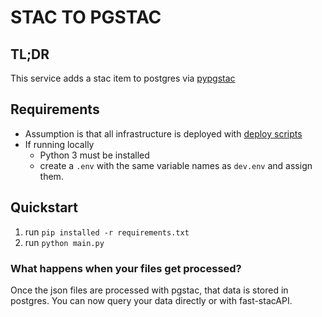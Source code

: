 # STAC TO PGSTAC

## TL;DR

This service adds a stac item to postgres via [pypgstac](https://github.com/stac-utils/pgstac)

## Requirements

- Assumption is that all infrastructure is deployed with [deploy scripts](/deploy/)
- If running locally
  - Python 3 must be installed
  - create a `.env` with the same variable names as `dev.env` and assign them.

## Quickstart

1. run `pip installed -r requirements.txt`
2. run `python main.py`

### What happens when your files get processed?

Once the json files are processed with pgstac, that data is stored in postgres. You can now query your data directly or with fast-stacAPI.
